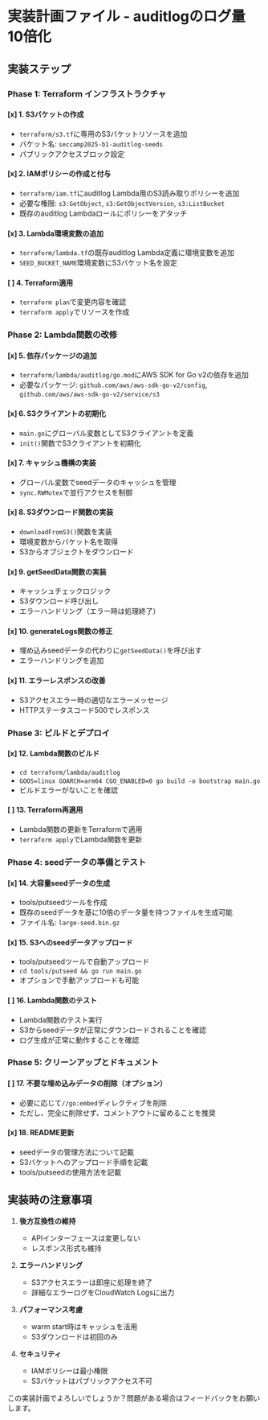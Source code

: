 # 実装計画ファイル - auditlogのログ量10倍化

## 実装ステップ

### Phase 1: Terraform インフラストラクチャ

#### [x] 1. S3バケットの作成
- `terraform/s3.tf`に専用のS3バケットリソースを追加
- バケット名: `seccamp2025-b1-auditlog-seeds`
- パブリックアクセスブロック設定

#### [x] 2. IAMポリシーの作成と付与
- `terraform/iam.tf`にauditlog Lambda用のS3読み取りポリシーを追加
- 必要な権限: `s3:GetObject`, `s3:GetObjectVersion`, `s3:ListBucket`
- 既存のauditlog Lambdaロールにポリシーをアタッチ

#### [x] 3. Lambda環境変数の追加
- `terraform/lambda.tf`の既存auditlog Lambda定義に環境変数を追加
- `SEED_BUCKET_NAME`環境変数にS3バケット名を設定

#### [ ] 4. Terraform適用
- `terraform plan`で変更内容を確認
- `terraform apply`でリソースを作成

### Phase 2: Lambda関数の改修

#### [x] 5. 依存パッケージの追加
- `terraform/lambda/auditlog/go.mod`にAWS SDK for Go v2の依存を追加
- 必要なパッケージ: `github.com/aws/aws-sdk-go-v2/config`, `github.com/aws/aws-sdk-go-v2/service/s3`

#### [x] 6. S3クライアントの初期化
- `main.go`にグローバル変数としてS3クライアントを定義
- `init()`関数でS3クライアントを初期化

#### [x] 7. キャッシュ機構の実装
- グローバル変数でseedデータのキャッシュを管理
- `sync.RWMutex`で並行アクセスを制御

#### [x] 8. S3ダウンロード関数の実装
- `downloadFromS3()`関数を実装
- 環境変数からバケット名を取得
- S3からオブジェクトをダウンロード

#### [x] 9. getSeedData関数の実装
- キャッシュチェックロジック
- S3ダウンロード呼び出し
- エラーハンドリング（エラー時は処理終了）

#### [x] 10. generateLogs関数の修正
- 埋め込みseedデータの代わりに`getSeedData()`を呼び出す
- エラーハンドリングを追加

#### [x] 11. エラーレスポンスの改善
- S3アクセスエラー時の適切なエラーメッセージ
- HTTPステータスコード500でレスポンス

### Phase 3: ビルドとデプロイ

#### [x] 12. Lambda関数のビルド
- `cd terraform/lambda/auditlog`
- `GOOS=linux GOARCH=arm64 CGO_ENABLED=0 go build -o bootstrap main.go`
- ビルドエラーがないことを確認

#### [ ] 13. Terraform再適用
- Lambda関数の更新をTerraformで適用
- `terraform apply`でLambda関数を更新

### Phase 4: seedデータの準備とテスト

#### [x] 14. 大容量seedデータの生成
- tools/putseedツールを作成
- 既存のseedデータを基に10倍のデータ量を持つファイルを生成可能
- ファイル名: `large-seed.bin.gz`

#### [x] 15. S3へのseedデータアップロード
- tools/putseedツールで自動アップロード
- `cd tools/putseed && go run main.go`
- オプションで手動アップロードも可能

#### [ ] 16. Lambda関数のテスト
- Lambda関数のテスト実行
- S3からseedデータが正常にダウンロードされることを確認
- ログ生成が正常に動作することを確認

### Phase 5: クリーンアップとドキュメント

#### [ ] 17. 不要な埋め込みデータの削除（オプション）
- 必要に応じて`//go:embed`ディレクティブを削除
- ただし、完全に削除せず、コメントアウトに留めることを推奨

#### [x] 18. README更新
- seedデータの管理方法について記載
- S3バケットへのアップロード手順を記載
- tools/putseedの使用方法を記載

## 実装時の注意事項

1. **後方互換性の維持**
   - APIインターフェースは変更しない
   - レスポンス形式も維持

2. **エラーハンドリング**
   - S3アクセスエラーは即座に処理を終了
   - 詳細なエラーログをCloudWatch Logsに出力

3. **パフォーマンス考慮**
   - warm start時はキャッシュを活用
   - S3ダウンロードは初回のみ

4. **セキュリティ**
   - IAMポリシーは最小権限
   - S3バケットはパブリックアクセス不可

この実装計画でよろしいでしょうか？問題がある場合はフィードバックをお願いします。